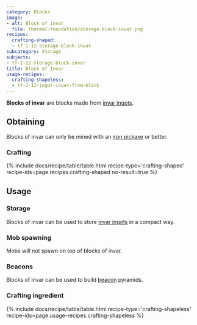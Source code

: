 ```yaml
---
category: Blocks
image:
- alt: Block of invar
  file: thermal-foundation/storage-block-invar.png
recipes:
  crafting-shaped:
  - tf-1-12-storage-block-invar
subcategory: Storage
subjects:
- tf-1-12-storage-block-invar
title: Block of Invar
usage-recipes:
  crafting-shapeless:
  - tf-1-12-ingot-invar-from-block
---
```


**Blocks of invar** are blocks made from [invar ingots](../invar-ingot/).


Obtaining
---------

Blocks of invar can only be mined with an [iron
pickaxe](https://minecraft.gamepedia.com/Pickaxe) or better.

### Crafting
{% include docs/recipe/table/table.html recipe-type='crafting-shaped' recipe-ids=page.recipes.crafting-shaped no-result=true %}


Usage
-----

### Storage
Blocks of invar can be used to store [invar ingots](../invar-ingot/) in a
compact way.

### Mob spawning
Mobs will not spawn on top of blocks of invar.

### Beacons
Blocks of invar can be used to build
[beacon](https://minecraft.gamepedia.com/Beacon) pyramids.

### Crafting ingredient
{% include docs/recipe/table/table.html recipe-type='crafting-shapeless' recipe-ids=page.usage-recipes.crafting-shapeless %}
